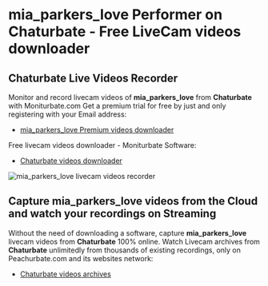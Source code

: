 # mia_parkers_love Performer on Chaturbate - Free LiveCam videos downloader

## Chaturbate Live Videos Recorder

Monitor and record livecam videos of **mia_parkers_love** from **Chaturbate** with Moniturbate.com
Get a premium trial for free by just and only registering with your Email address:
* [mia_parkers_love Premium videos downloader](https://moniturbate.com/request-demo-licence-key.html)

Free livecam videos downloader - Moniturbate Software:
* [Chaturbate videos downloader](https://moniturbate.com/moniturbate-download-software.html)

![mia_parkers_love livecam videos recorder](https://peachurnet.com/templates/moniturbate-software.png)


## Capture mia_parkers_love videos from the Cloud and watch your recordings on Streaming

Without the need of downloading a software, capture **mia_parkers_love** livecam videos from **Chaturbate** 100% online.
Watch Livecam archives from **Chaturbate** unlimitedly from thousands of existing recordings, only on Peachurbate.com and its websites network:
* [Chaturbate videos archives](https://peachurnet.com/)